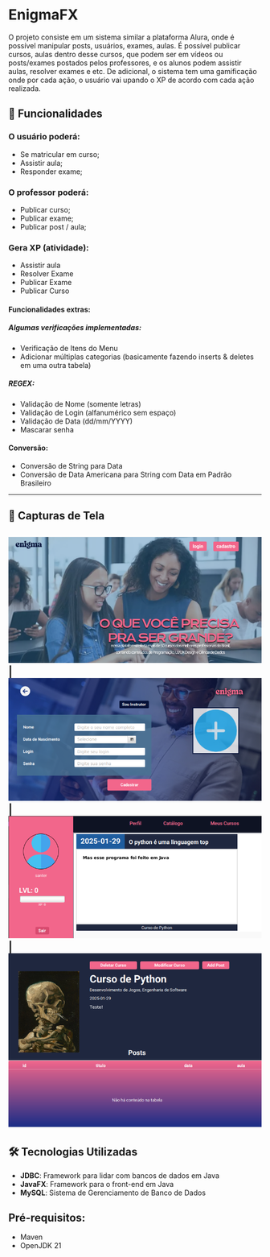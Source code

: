 
# EnigmaFX

O projeto consiste em um sistema similar a plataforma Alura, onde é possível
manipular posts, usuários, exames, aulas. É possível publicar cursos, aulas dentro desse cursos, que podem ser em vídeos ou posts/exames postados pelos professores, e os alunos podem assistir aulas, resolver exames e etc. De adicional, o sistema tem uma gamificação onde por cada ação, o usuário vai upando o XP de acordo com cada ação realizada.


## 🚀 **Funcionalidades**

### O usuário poderá:
- Se matricular em curso;
- Assistir aula;
- Responder exame;
### **O professor poderá:**
- Publicar curso;
- Publicar exame;
- Publicar post / aula;
### Gera XP (atividade):
- Assistir aula
- Resolver Exame
- Publicar Exame
- Publicar Curso
#### Funcionalidades extras:
##### Algumas verificações implementadas:
- Verificação de Itens do Menu
- Adicionar múltiplas categorias (basicamente fazendo inserts & deletes em uma outra tabela)
##### REGEX:
- Validação de Nome (somente letras)
- Validação de Login (alfanumérico sem espaço)
- Validação de Data (dd/mm/YYYY)
- Mascarar senha
#### Conversão:
- Conversão de String para Data
- Conversão de Data Americana para String com Data em Padrão Brasileiro


---

## 📸 **Capturas de Tela**
 ![Tela 1](images/tela1.png) | ![Tela 2](images/tela2.png) | ![Tela 3](images/tela3.png) | ![Tela 3](images/tela4.png)
---

## 🛠️ **Tecnologias Utilizadas**

- **JDBC**: Framework para lidar com bancos de dados em Java
- **JavaFX**: Framework para o front-end em Java
- **MySQL**: Sistema de Gerenciamento de Banco de Dados 

## Pré-requisitos:
- Maven
- OpenJDK 21

